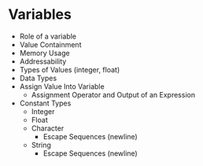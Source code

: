 # Variables

* Role of a variable
* Value Containment
* Memory Usage
* Addressability
* Types of Values (integer, float)
* Data Types
* Assign Value Into Variable
    * Assignment Operator and Output of an Expression
* Constant Types
    * Integer
    * Float
    * Character
        * Escape Sequences (newline)
    * String
        * Escape Sequences (newline)